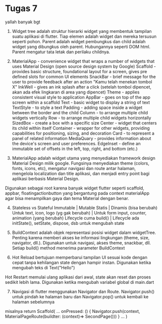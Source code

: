 # Tugas 7

yallah banyak bgt
1. Widget tree adalah struktur hierarki widget yang membentuk tampilan suatu aplikasi di flutter. Tiap elemen adalah widget dan mereka tersusun seperti pohon. Parent adalah widget pembungkus dan child adalah widget yang dibungkus oleh parent. Hubungannya seperti DOM html. Parent mengatur tata letak dan perilaku childnya.

2. MaterialApp - convenience widget that wraps a number of widgets that uses Material Design (open source design system by Google)
Scaffold - provides basic structure, foundational layout for a screen, gives pre defined slots for common UI elements
SnackBar - brief message for the user to provide feedback after an action "Kamu telah menekan tombol X"
InkWell - gives an ink splash after a click (setelah tombol dipencet, akan ada efek lingkaran di area yang dipencet)
Theme - applies consistent visual style to application 
AppBar - goes on top of the app screen within a scaffold
Text - basic widget to display a string of text
TextStyle - to style a text
Padding - adding space inside a widget between the border and the child
Column - to arrange multiple child widgets vertically
Row - to arrange multiple child widgets horizontally
SizedBox - create a box with a specific size
Center - widget that centers its child within itself
Container -  wrapper for other widgets, providing capabilities for positioning, sizing, and decoration
Card - to represent a panel of related information
MediaQuary - provides information about the device's screen and user preferences.
EdgeInset - define an immutable set of offsets in the left, top, right, and bottom
(etc.)

3. MaterialApp adalah widget utama yang menyediakan framework design Material Design milik google. Fungsinya menyediakan theme (colors, fonts, icons, etc), mengatur navigasi dan route antar halaman, mengelola localization dan title aplikasi, dan menjadi entry point bagi aplikasi berbasis Material Design.

Digunakan sebagai root karena banyak widget flutter seperti scaffold, appbar, floatingactionbutton yang bergantung pada context materialApp agar bisa menampilkan gaya dan tema Material dengan benar.

4. Stateless vs Stateful
 Immutable | Mutable
 Statis | Dinamis (bisa berubah)
 Untuk text, icon, logo (yg gak berubah) | Untuk form input, counter, animation (yang berubah)
 Lifecycle cuma build() | Lifecycle ada initState(), setState, dispose, dsb untuk mengubah state

5. BuildContext adalah objek representasi posisi widget dalam widgetTree. Penting karena memberi akses ke informasi lingkungan (theme, size, navigator, dll.). Digunakan untuk navigasi, akses theme, snackbar, dll. Setiap build() method menerima parameter BuildContext

6. Hot Reload bertujuan memperbarui tampilan UI sesuai kode dengan cepat tanpa kehilangan state dengan hampir instan. Digunakan ketika mengubah teks di Text("Hello")

Hot Restart memulai ulang aplikasi dari awal, state akan reset dan proses sedikit lebih lama. Digunakan ketika mengubah variabel global di main.dart

7. Navigasi di flutter menggunakan Navigator dan Route. Navigator.push() untuk pindah ke halaman baru dan Navigator.pop() untuk kembali ke halaman sebelumnya

misalnya 
return Scaffold(
    ...
    onPressed: () {
        Navigator.push(context, MaterialPageRoute(buildter: (context)=> SecondPage()))
    }
    ...
)
